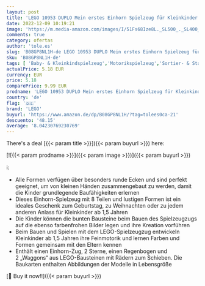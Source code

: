 ```yaml
---
layout: post
title: 'LEGO 10953 DUPLO Mein erstes Einhorn Spielzeug für Kleinkinder  Spielzeugzug für Jungen und Mädchen ab 1 5 Jahren  Bausteine'
date: 2022-12-09 10:19:21
image: 'https://m.media-amazon.com/images/I/51Fs68Ize8L._SL500_._SL400_.jpg'
comments: true
category: ofertas
author: 'tole.es'
slug: 'B08GP8NL1H-de LEGO 10953 DUPLO Mein erstes Einhorn Spielzeug für...'
sku: 'B08GP8NL1H-de'
tags: [ 'Baby- & Kleinkindspielzeug','Motorikspielzeug','Sortier- & Stapelspielzeug','Spielzeug','lego','🇩🇪', ]
actualPrice: 5.18 EUR
currency: EUR
price: 5.18
comparePrice: 9.99 EUR
prodname: 'LEGO 10953 DUPLO Mein erstes Einhorn Spielzeug für Kleinkinder  Spielzeugzug für Jungen und Mädchen ab 1 5 Jahren  Bausteine'
country: 'de'
flag: '🇩🇪'
brand: 'LEGO'
buyurl: 'https://www.amazon.de/dp/B08GP8NL1H/?tag=tolees0ca-21'
descuento: '48.15'
average: '8.04230769230769'
---
```


There's a deal [{{< param title >}}]({{< param buyurl >}})  here:

[![{{< param prodname >}}]({{< param image >}})]({{< param buyurl >}})

ℹ️:

- Alle Formen verfügen über besonders runde Ecken und sind perfekt geeignet, um von kleinen Händen zusammengebaut zu werden, damit die Kinder grundlegende Baufähigkeiten erlernen
- Dieses Einhorn-Spielzeug mit 8 Teilen und lustigen Formen ist ein ideales Geschenk zum Geburtstag, zu Weihnachten oder zu jedem anderen Anlass für Kleinkinder ab 1,5 Jahren
- Die Kinder können die bunten Bausteine beim Bauen des Spielzeugzugs auf die ebenso farbenfrohen Bilder legen und ihre Kreation vorführen
- Beim Bauen und Spielen mit dem LEGO-Spielzeugzug entwickeln Kleinkinder ab 1,5 Jahren ihre Feinmotorik und lernen Farben und Formen gemeinsam mit den Eltern kennen
- Enthält einen Einhorn-Zug, 2 Sterne, einen Regenbogen und 2 „Waggons“ aus LEGO-Bausteinen mit Rädern zum Schieben. Die Baukarten enthalten Abbildungen der Modelle in Lebensgröße

[🛒 Buy it now!!]({{< param buyurl >}})
